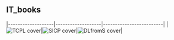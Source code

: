 ## IT_books


|-------------------|-------------------|-------------------------|
|![TCPL cover][TCPL]|![SICP cover][SICP]|![DLfromS cover][DLfromS]|

[SICP]:https://img3.doubanio.com/lpic/s1463770.jpg
[TCPL]:https://img3.doubanio.com/lpic/s7990521.jpg
[DLfromS]:https://www.oreilly.co.jp/books/images/picture_large978-4-87311-758-4.jpeg

